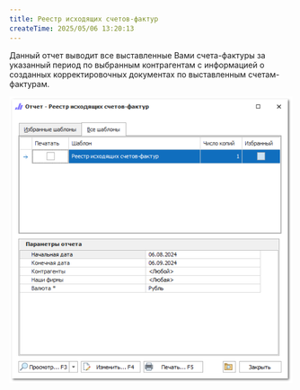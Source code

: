 ```yaml
---
title: Реестр исходящих счетов-фактур
createTime: 2025/05/06 13:20:13
---
```

Данный отчет выводит все выставленные Вами счета-фактуры за указанный период по выбранным контрагентам с информацией о созданных корректировочных документах по выставленным счетам-фактурам.

![](../../../assets/specification/image083.png)



